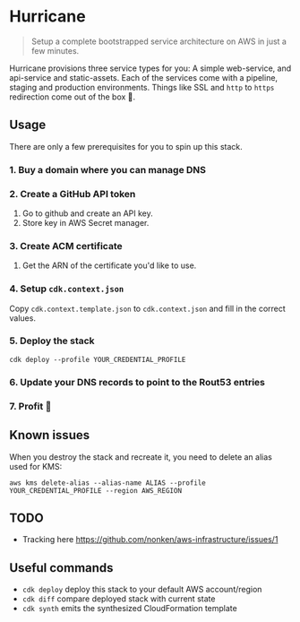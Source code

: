 # Hurricane

> Setup a complete bootstrapped service architecture on AWS in just a few minutes.

Hurricane provisions three service types for you: A simple web-service, and api-service and static-assets.
Each of the services come with a pipeline, staging and production environments.
Things like SSL and `http` to `https` redirection come out of the box 🎉.

## Usage
There are only a few prerequisites for you to spin up this stack.

### 1. Buy a domain where you can manage DNS

### 2. Create a GitHub API token
1. Go to github and create an API key.
2. Store key in AWS Secret manager.

### 3. Create ACM certificate
1. Get the ARN of the certificate you'd like to use.

### 4. Setup `cdk.context.json`
Copy `cdk.context.template.json` to `cdk.context.json` and fill in the correct values.

### 5. Deploy the stack
```
cdk deploy --profile YOUR_CREDENTIAL_PROFILE
```

### 6. Update your DNS records to point to the Rout53 entries

### 7. Profit 🎉

## Known issues

When you destroy the stack and recreate it, you need to delete an alias used for KMS:

```
aws kms delete-alias --alias-name ALIAS --profile YOUR_CREDENTIAL_PROFILE --region AWS_REGION
```

## TODO
*  Tracking here https://github.com/nonken/aws-infrastructure/issues/1

## Useful commands

 * `cdk deploy`      deploy this stack to your default AWS account/region
 * `cdk diff`        compare deployed stack with current state
 * `cdk synth`       emits the synthesized CloudFormation template
